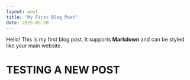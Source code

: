 ```yaml
---
layout: post
title: "My First Blog Post"
date: 2025-05-20
---
```


Hello! This is my first blog post. It supports **Markdown** and can be styled like your main website.

# TESTING A NEW POST
